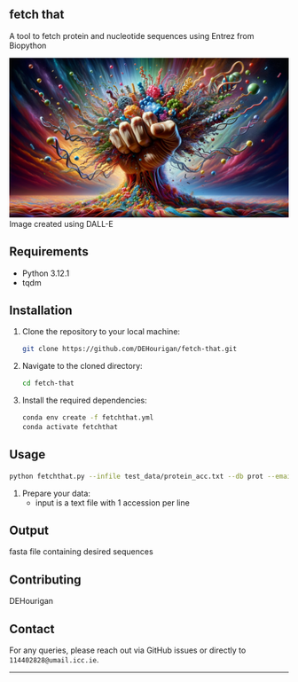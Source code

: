 ## fetch that
A tool to fetch protein and nucleotide sequences using Entrez from Biopython

![Example of](data/fetchthat.png "Example Plot1")
Image created using DALL-E



## Requirements

- Python 3.12.1
- tqdm

## Installation

1. Clone the repository to your local machine:
    ```bash
    git clone https://github.com/DEHourigan/fetch-that.git
    ```
2. Navigate to the cloned directory:
    ```bash
    cd fetch-that
    ```
3. Install the required dependencies:
    ```bash
    conda env create -f fetchthat.yml
	conda activate fetchthat
    ```

## Usage
```bash
python fetchthat.py --infile test_data/protein_acc.txt --db prot --email   [email here] --outfile test_data/out.faa
```

1. Prepare your data:
    - input is a text file with 1 accession per line


## Output

fasta file containing desired sequences

## Contributing

DEHourigan
 
## Contact

For any queries, please reach out via GitHub issues or directly to `114402828@umail.icc.ie`.

---


